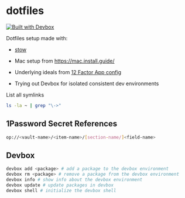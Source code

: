 # dotfiles

[![Built with Devbox](https://www.jetify.com/img/devbox/shield_moon.svg)](https://www.jetify.com/devbox/docs/contributor-quickstart/)

Dotfiles setup made with:
- [stow](https://www.gnu.org/software/stow/)

- Mac setup from https://mac.install.guide/

- Underlying ideals from [12 Factor App config](https://12factor.net/config)

- Trying out Devbox for isolated consistent dev environments

List all symlinks

```bash
ls -la ~ | grep "\->"
```

## 1Password Secret References

```bash
op://<vault-name>/<item-name>/[section-name/]<field-name>
```

## Devbox

```bash
devbox add <package> # add a package to the devbox environment
devbox rm <package> # remove a package from the devbox environment
devbox info # show info about the devbox environment
devbox update # update packages in devbox
devbox shell # initialize the devbox shell
```
